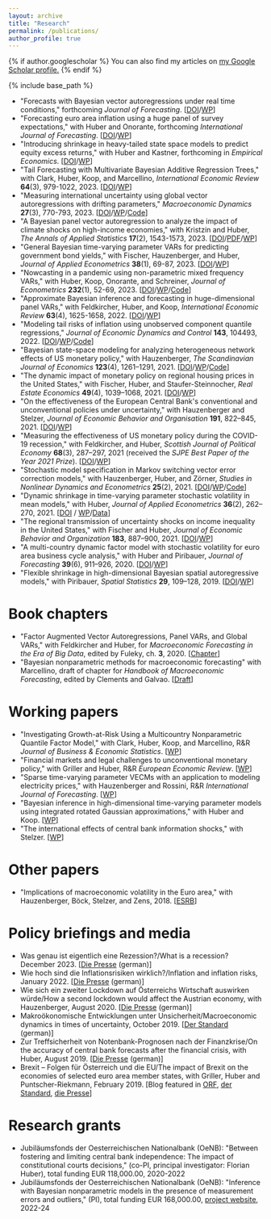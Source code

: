 ```yaml
---
layout: archive
title: "Research"
permalink: /publications/
author_profile: true
---
```


{% if author.googlescholar %}
  You can also find my articles on <u><a href="{{author.googlescholar}}">my Google Scholar profile</a>.</u>
{% endif %}

{% include base_path %}

* "Forecasts with Bayesian vector autoregressions under real time conditions," forthcoming _Journal of Forecasting_. [[DOI](https://doi.org/10.1002/for.3055)/[WP](https://arxiv.org/abs/2004.04984)]
* "Forecasting euro area inflation using a huge panel of survey expectations," with Huber and Onorante, forthcoming _International Journal of Forecasting_. [[DOI](https://doi.org/10.1016/j.ijforecast.2023.09.003)/[WP](https://arxiv.org/abs/2207.12225)]
* "Introducing shrinkage in heavy-tailed state space models to predict equity excess returns," with Huber and Kastner, forthcoming in _Empirical Economics_. [[DOI](https://doi.org/10.1007/s00181-023-02437-3)/[WP](https://arxiv.org/abs/1805.12217)]
* "Tail Forecasting with Multivariate Bayesian Additive Regression Trees," with Clark, Huber, Koop, and Marcellino, _International Economic Review_ **64**(3), 979-1022, 2023. [[DOI](https://onlinelibrary.wiley.com/doi/10.1111/iere.12619)/[WP](https://papers.ssrn.com/sol3/papers.cfm?abstract_id=3809866)]
* "Measuring international uncertainty using global vector autoregressions with drifting parameters," _Macroeconomic Dynamics_ **27**(3), 770-793, 2023.
  [[DOI](https://doi.org/10.1017/S1365100521000663)/[WP](https://arxiv.org/abs/1908.06325)/[Code](https://github.com/mpfarrho/tvp-gvar-fsvm)]
* "A Bayesian panel vector autoregression to analyze the impact of climate shocks on high-income economies," with Kristzin and Huber, _The Annals of Applied Statistics_ **17**(2), 1543-1573, 2023. [[DOI](http://dx.doi.org/10.1214/22-AOAS1681)/[PDF](https://www.dropbox.com/s/kc5nh1pbmmi2x44/AOAS1681.pdf?dl=0)/[WP](https://arxiv.org/abs/1804.01554)]
* "General Bayesian time-varying parameter VARs for predicting government bond yields," with Fischer, Hauzenberger, and Huber, _Journal of Applied Econometrics_ **38**(1), 69-87, 2023. [[DOI](https://doi.org/10.1002/jae.2936)/[WP](https://arxiv.org/abs/2102.13393)]
* "Nowcasting in a pandemic using non-parametric mixed frequency VARs," with Huber, Koop, Onorante, and Schreiner, _Journal of Econometrics_ **232**(1), 52-69, 2023. [[DOI](https://doi.org/10.1016/j.jeconom.2020.11.006)/[WP](https://arxiv.org/abs/2008.12706)/[Code](https://github.com/mpfarrho/mf-bavart)]
* "Approximate Bayesian inference and forecasting in huge-dimensional panel VARs," with Feldkircher, Huber, and Koop, _International Economic Review_ **63**(4), 1625-1658, 2022. [[DOI](https://doi.org/10.1111/iere.12577)/[WP](https://arxiv.org/abs/2103.04944)]
* "Modeling tail risks of inflation using unobserved component quantile regressions," _Journal of Economic Dynamics and Control_ **143**, 104493, 2022. [[DOI](https://www.sciencedirect.com/science/article/abs/pii/S016518892200197X)/[WP](https://arxiv.org/abs/2103.03632)/[Code](https://github.com/mpfarrho/tvp-qr)]
* "Bayesian state-space modeling for analyzing heterogeneous network effects of US monetary policy," with Hauzenberger, _The Scandinavian Journal of Economics_ **123**(4), 1261–1291, 2021. [[DOI](https://doi.org/10.1111/sjoe.12436)/[WP](https://arxiv.org/abs/1911.06206)/[Code](https://github.com/mpfarrho/tvp-network-panel)]
* "The dynamic impact of monetary policy on regional housing prices in the United States," with Fischer, Huber, and Staufer-Steinnocher, _Real Estate Economics_ **49**(4), 1039–1068, 2021. [[DOI](https://doi.org/10.1111/1540-6229.12274)/[WP](https://arxiv.org/abs/1802.05870)]
* "On the effectiveness of the European Central Bank's conventional and unconventional policies under uncertainty," with Hauzenberger and Stelzer, _Journal of Economic Behavior and Organisation_ **191**, 822–845, 2021. [[DOI](https://doi.org/10.1016/j.jebo.2021.09.041)/[WP](https://arxiv.org/abs/2011.14424)]
* "Measuring the effectiveness of US monetary policy during the COVID-19 recession," with Feldkircher, and Huber, _Scottish Journal of Political Economy_ **68**(3), 287–297, 2021 (received the _SJPE Best Paper of the Year 2021 Prize_). [[DOI](https://doi.org/10.1111/sjpe.12275)/[WP](https://arxiv.org/abs/2007.15419)]
* "Stochastic model specification in Markov switching vector error correction models," with Hauzenberger, Huber, and Zörner, _Studies in Nonlinear Dynamics and Econometrics_ **25**(2), 2021. [[DOI](https://doi.org/10.1515/snde-2018-0069)/[WP](https://arxiv.org/abs/1807.00529)/[Code](https://www.dropbox.com/s/rk16vrnsesqtfz6/HHO2020.zip?dl=0)]
* "Dynamic shrinkage in time-varying parameter stochastic volatility in mean models," with Huber, _Journal of Applied Econometrics_ **36**(2), 262–270, 2021. [[DOI](https://doi.org/10.1002/jae.2804) / [WP](https://arxiv.org/abs/2005.06851)/[Data](http://qed.econ.queensu.ca/jae/datasets/huber005/)]
* "The regional transmission of uncertainty shocks on income inequality in the United States," with Fischer and Huber, _Journal of Economic Behavior and Organization_ **183**, 887–900, 2021. [[DOI](https://doi.org/10.1016/j.jebo.2019.03.004)/[WP](https://arxiv.org/abs/1806.08278)]
* "A multi-country dynamic factor model with stochastic volatility for euro area business cycle analysis," with Huber and Piribauer, _Journal of Forecasting_ **39**(6), 911–926, 2020. [[DOI](https://doi.org/10.1002/for.2667)/[WP](https://arxiv.org/abs/2001.03935)]
* "Flexible shrinkage in high-dimensional Bayesian spatial autoregressive models," with Piribauer, _Spatial Statistics_ **29**, 109–128, 2019. [[DOI](https://doi.org/10.1016/j.spasta.2018.10.004)/[WP](https://arxiv.org/abs/1805.10822)]

Book chapters
======
* "Factor Augmented Vector Autoregressions, Panel VARs, and Global VARs," with Feldkircher and Huber, for _Macroeconomic Forecasting in the Era of Big Data_, edited by Fuleky, ch. **3**, 2020. [[Chapter](https://link.springer.com/chapter/10.1007/978-3-030-31150-6_3)]
* "Bayesian nonparametric methods for macroeconomic forecasting" with Marcellino, draft of chapter for _Handbook of Macroeconomic Forecasting_, edited by Clements and Galvao. [[Draft](https://www.dropbox.com/scl/fi/4j4f1qf1oyucz7qxzx6c4/npvars_draft.pdf?rlkey=s85jbqzkeb5ax3ktu3h4ertv5&dl=0)]

Working papers
======
* "Investigating Growth-at-Risk Using a Multicountry Nonparametric Quantile Factor Model," with Clark, Huber, Koop, and Marcellino, R&R _Journal of Business & Economic Statistics_. [[WP](https://arxiv.org/abs/2110.03411)]
* "Financial markets and legal challenges to unconventional monetary policy," with Griller and Huber, R&R _European Economic Review_. [[WP](https://arxiv.org/abs/2202.12695)]
* "Sparse time-varying parameter VECMs with an application to modeling electricity prices," with Hauzenberger and Rossini, R&R _International Journal of Forecasting_. [[WP](https://arxiv.org/abs/2011.04577)]
* "Bayesian inference in high-dimensional time-varying parameter models using integrated rotated Gaussian approximations," with Huber and Koop. [[WP](https://arxiv.org/abs/2002.10274)]
* "The international effects of central bank information shocks," with Stelzer. [[WP](https://arxiv.org/abs/1912.03158)]

Other papers
======
* "Implications of macroeconomic volatility in the Euro area," with Hauzenberger, Böck, Stelzer, and Zens, 2018. [[ESRB](https://www.esrb.europa.eu/pub/pdf/wp/esrb.wp80.en.pdf?3d22daf2cf5665f0c8314cca792924a1)]

Policy briefings and media
======
* Was genau ist eigentlich eine Rezession?/What is a recession? December 2023. [[Die Presse](https://www.diepresse.com/17912518/was-genau-ist-eigentlich-eine-rezession) (german)]
* Wie hoch sind die Inflationsrisiken wirklich?/Inflation and inflation risks, January 2022. [[Die Presse](https://www.diepresse.com/6091216/wie-hoch-sind-die-inflationsrisiken-wirklich) (german)]
* Wie sich ein zweiter Lockdown auf Österreichs Wirtschaft auswirken würde/How a second lockdown would affect the Austrian economy, with Hauzenberger, August 2020. [[Die Presse](https://www.diepresse.com/5847063/wie-sich-ein-zweiter-lockdown-auf-oesterreichs-wirtschaft-auswirken-wuerde) (german)]
* Makroökonomische Entwicklungen unter Unsicherheit/Macroeconomic dynamics in times of uncertainty, October 2019. [[Der Standard](https://www.derstandard.at/story/2000109264301/makrooekonomische-entwicklungen-unter-unsicherheit) (german)]
* Zur Treffsicherheit von Notenbank-Prognosen nach der Finanzkrise/On the accuracy of central bank forecasts after the financial crisis, with Huber, August 2019. [[Die Presse](https://www.diepresse.com/5668295/zur-treffsicherheit-von-notenbank-prognosen-nach-der-finanzkrise) (german)]
* Brexit – Folgen für Österreich und die EU/The impact of Brexit on the economies of selected euro area member states, with Griller, Huber and Puntscher-Riekmann, February 2019. [Blog featured in [ORF](https://orf.at/stories/3111231/), [der Standard](https://www.derstandard.at/story/2000097900545/forscher-warnen-vor-schwerwiegenden-folgen-eines-brexit), [die Presse](https://www.diepresse.com/5580178/brexit-studie-verflochtene-wirtschaft-reagiert-sensibel)]

Research grants
======
* Jubiläumsfonds der Oesterreichischen Nationalbank (OeNB): "Between fostering and limiting central bank independence: The impact of constitutional courts decisions," (co-PI, principal investigator: Florian Huber), total funding EUR 118,000.00, 2020-2022
* Jubiläumsfonds der Oesterreichischen Nationalbank (OeNB): "Inference with Bayesian nonparametric models in the presence of measurement errors and outliers," (PI), total funding EUR 168,000.00, [project website](https://mpfarrho.github.io/project18765), 2022-24
